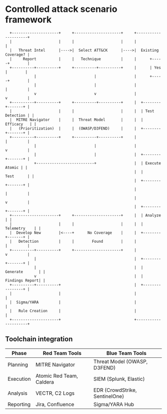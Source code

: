 # Controlled attack scenario framework

```
  +---------------------+     +---------------------+     +---------------------+
  |                     |     |                     |     |                     |
  |   Threat Intel      |---->|  Select ATT&CK      |---->|  Existing Coverage? |
  |     Report          |     |   Technique         |     |      +-----+        |
  +----------+----------+     +----------+----------+     |      | Yes |        |
             |                          |                 |      +-----+        |
             |                          |                 |           |         |
             v                          v                 |           v         |
  +----------+----------+     +----------+----------+     |  +--------+-------+ |
  |                     |     |                     |     |  | Test Detection | |
  |  MITRE Navigator    |     |  Threat Model       |     |  |     Efficacy   | |
  |   (Prioritization)  |     |  (OWASP/D3FEND)     |     |  +--------+-------+ |
  +----------+----------+     +----------+----------+     |           |         |
             |                          |                 |           v         |
             |                          |                 |  +--------+-------+ |
             +--------------------------+                 |  | Execute Atomic | |
                                                          |  |      Test      | |
                                                          |  +--------+-------+ |
                                                          |           |         |
                                                          |           v         |
                                                          |  +--------+-------+ |
  +---------------------+     +---------------------+     |  | Analyze        | |
  |                     |     |                     |     |  |   Telemetry    | |
  |  Develop New        |<----+      No Coverage    |     |  +--------+-------+ |
  |   Detection         |     |        Found        |     |           |         |
  +----------+----------+     +---------------------+     |           v         |
             |                                            |  +--------+-------+ |
             |                                            |  | Generate       | |
             v                                            |  | Findings Report| |
  +----------+----------+                                 |  +----------------+ |
  |                     |                                 |                     |
  |  Sigma/YARA         |                                 |                     |
  |   Rule Creation     |                                 |                     |
  +---------------------+                                 +---------------------+
```

## Toolchain integration

| Phase	     | Red Team Tools	           | Blue Team Tools                |
|------------|---------------------------|--------------------------------|
| Planning	  | MITRE Navigator	          | Threat Model (OWASP, D3FEND)   |
| Execution	 | Atomic Red Team, Caldera	 | SIEM (Splunk, Elastic)         |
| Analysis	  | VECTR, C2 Logs	           | EDR (CrowdStrike, SentinelOne) |
| Reporting	 | Jira, Confluence	         | Sigma/YARA Hub                 |